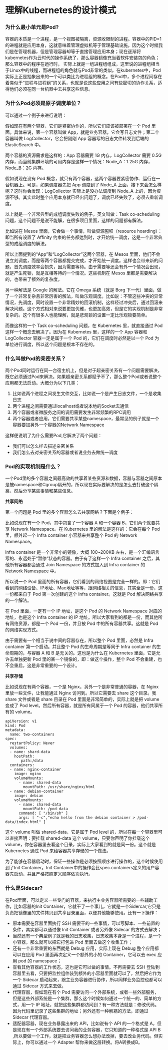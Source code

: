 # 理解Kubernetes的设计模式

### 为什么最小单元是Pod?

容器的本质是一个进程，是一个视图被隔离，资源收限制的进程。容器中的PID=1的进程就是应用本身，这就意味着管理虚拟机等于管理基础设施，因为这个时候我们是在管理机器，但是管理容器却等于直接管理应用本身；现在逐渐将kubernetes作为云时代的操作系统了，那么容器镜像充当着软件安装包的角色；那么容器中的程序在运行时， 实际上就是一组进程组组成，这里说的进程组相当于Linux中的线程，而进程组的角色就与Pod非常的类似。在kubernetes中，Pod实际上正是抽象出来的一个可以类比为进程组的概念。在Pod中，多个进程间存在着类似于“进程与进程组”的关系，也就是说这些应用之间有些密切的协作关系，适得他们必须在同一台机器中去共享这些信息。

### 为什么Pod必须是原子调度单位？

可以通过一个例子来进行说明：

假如现在有两个容器，它们是紧密协作的，所以它们应该被部署在一个 Pod 里面。具体来说，第一个容器叫做 App，就是业务容器，它会写日志文件；第二个容器叫做 LogCollector，它会把刚刚 App 容器写的日志文件转发到后端的 ElasticSearch 中。

两个容器的资源需求是这样的：App 容器需要 1G 内存，LogCollector 需要 0.5G 内存，而当前集群环境的可用内存是这样一个情况：Node\_A：1.25G 内存，Node\_B：2G 内存。

假如说现在没有 Pod 概念，就只有两个容器，这两个容器要紧密协作、运行在一台机器上。可是，如果调度器先把 App 调度到了 Node\_A 上面，接下来会怎么样呢？这时你会发现：LogCollector 实际上是没办法调度到 Node\_A 上的，因为资源不够。其实此时整个应用本身就已经出问题了，调度已经失败了，必须去重新调度。

以上就是一个非常典型的成组调度失败的例子。英文叫做：Task co-scheduling 问题，这个问题不是说不能解，在很多项目里面，这样的问题都有解法。

比如说在 Mesos 里面，它会做一个事情，叫做资源囤积（resource hoarding）：即当所有设置了 Affinity 约束的任务都达到时，才开始统一调度，这是一个非常典型的成组调度的解法。

所以上面提到的“App”和“LogCollector”这两个容器，在 Mesos 里面，他们不会说立刻调度，而是等两个容器都提交完成，才开始统一调度。这样也会带来新的问题，首先调度效率会损失，因为需要等待。由于需要等还会有外一个情况会出现，就是产生死锁，就是互相等待的一个情况。这些机制在 Mesos 里都是需要解决的，也带来了额外的复杂度。

另一种解法是 Google 的解法。它在 Omega 系统（就是 Borg 下一代）里面，做了一个非常复杂且非常厉害的解法，叫做乐观调度。比如说：不管这些冲突的异常情况，先调度，同时设置一个非常精妙的回滚机制，这样经过冲突后，通过回滚来解决问题。这个方式相对来说要更加优雅，也更加高效，但是它的实现机制是非常复杂的。这个有很多人也能理解，就是悲观锁的设置一定比乐观锁要简单。

而像这样的一个 Task co-scheduling 问题，在 Kubernetes 里，就直接通过 Pod 这样一个概念去解决了。因为在 Kubernetes 里，这样的一个 App 容器和 LogCollector 容器一定是属于一个 Pod 的，它们在调度时必然是以一个 Pod 为单位进行调度，所以这个问题是根本不存在的。

### 什么叫做Pod的亲密关系？

两个Pod同时运行在同一台宿主机上，但是对于超亲密关系有一个问题需要解决，既它必须通过Pod来解决。如果超亲密关系都赋予不了，那么整个Pod或者说整个应用都无法启动。大概分为以下几类：

1. 比如说两个进程之间发生文件交互，比如说一个是产生日志文件，一个是收集日志
2. 两个进程之间需要通过localhost或者说本地的Socket去通信
3. 两个容器或者微服务之间的调用需要发生非常频繁的RPC调用
4. 两个容器或者应用，它们需要共享某些namespace，最常见的例子就是一个容器要加另外一个容器的Network Namespace

这样便说明了为什么需要Pod,它解决了两个问题：

* 我们可以怎么样去描述亲密关系
* 我们怎么去对亲密关系的容器或者说业务去做统一调度

### Pod的实现机制是什么？

一个Pod里的多个容器之间最高效的共享着某些资源和数据，容器与容器之间原本是被namespace和Cgroup隔开的，所以现在实际要解决的是怎么去打破这个隔离，然后分享某些事情和某些信息。

**共享网络**

第一个问题是 Pod 里的多个容器怎么去共享网络？下面是个例子：

比如说现在有一个 Pod，其中包含了一个容器 A 和一个容器 B，它们两个就要共享 Network Namespace。在 Kubernetes 里的解法是这样的：它会在每个 Pod 里，额外起一个 Infra container 小容器来共享整个 Pod 的  Network Namespace。

Infra container 是一个非常小的镜像，大概 100~200KB 左右，是一个汇编语言写的、永远处于“暂停”状态的容器。由于有了这样一个 Infra container 之后，其他所有容器都会通过 Join Namespace 的方式加入到 Infra container 的 Network Namespace 中。

所以说一个 Pod 里面的所有容器，它们看到的网络视图是完全一样的。即：它们看到的网络设备、IP地址、Mac地址等等，跟网络相关的信息，其实全是一份，这一份都来自于 Pod 第一次创建的这个 Infra container。这就是 Pod 解决网络共享的一个解法。

在 Pod 里面，一定有一个 IP 地址，是这个 Pod 的 Network Namespace 对应的地址，也是这个 Infra container 的 IP 地址。所以大家看到的都是一份，而其他所有网络资源，都是一个 Pod 一份，并且被 Pod 中的所有容器共享。这就是 Pod 的网络实现方式。

由于需要有一个相当于说中间的容器存在，所以整个 Pod 里面，必然是 Infra container 第一个启动。并且整个 Pod 的生命周期是等同于 Infra container 的生命周期的，与容器 A 和 B 是无关的。这也是为什么在 Kubernetes 里面，它是允许去单独更新 Pod 里的某一个镜像的，即：做这个操作，整个 Pod 不会重建，也不会重启，这是非常重要的一个设计。

**共享存储**

比如说现在有两个容器，一个是 Nginx，另外一个是非常普通的容器，在 Nginx 里放一些文件，让我能通过 Nginx 访问到。所以它需要去 share 这个目录。我 share 文件或者是 share 目录在 Pod 里面是非常简单的，实际上就是把 volume 变成了 Pod level。然后所有容器，就是所有同属于一个 Pod 的容器，他们共享所有的 volume。

```text
apiVersion: v1
kind: Pod
metadata:
  name: two-containers
spec:
  restartPolicy: Never
  volumes:
  - name: shard-data
    hostPath: 
       path:/data
  containers:
  - name: nginx-container
    image: nginx
    volumeMounts:
      - name: shared-data
        mountPath: /usr/share/nginx/html
  - name: debian-container
    image: debian
    volumeMounts:
      - name: shared-data
        mountPath: /pod-data
      command: [ "/bin/sh" ] 
      args: [ "-c","echo hello from the debian container > /pod-data/index.html" ]
```

这个 volume 叫做 shared-data，它是属于 Pod level 的，所以在每一个容器里可以直接声明：要挂载 shared-data 这个 volume，只要你声明了你挂载这个 volume，你在容器里去看这个目录，实际上大家看到的就是同一份。这个就是 Kubernetes 通过 Pod 来给容器共享存储的一个做法。

为了能够在容器启动时，保证一些操作是必须按照顺序进行操作的，这个时候使用到了Init Container。Init Container中的操作会比spec.containers定义的用户容器先启动，并且严格按照定义顺序依次执行。

### 什么是Sidecar?

在Pod里面，可以定义一些专门的容器，来执行主业务容器所需要的一些辅助工作，比如容器的Init Container，它就干了一个事儿，它就是一个Sidercar,它只是负责把镜像里的文件拷贝到共享目录里面，以便其他能够使用。还有一下操作：

* 原本需要在容器里面执行 SSH 需要干的一些事情，可以写脚本、一些前置的条件，其实都可以通过像 Init Container 或者另外像 Sidecar 的方式去解决；
* 当然还有一个典型例子就是我的日志收集，日志收集本身是一个进程，是一个小容器，那么就可以把它打包进 Pod 里面去做这个收集工作；
* 还有一个非常重要的东西就是 Debug 应用，实际上现在 Debug 整个应用都可以在应用 Pod 里面再次定义一个额外的小的 Container，它可以去 exec 应用 pod 的 namespace；
* 查看其他容器的工作状态，这也是它可以做的事情。不再需要去 SSH 登陆到容器里去看，只要把监控组件装到额外的小容器里面就可以了，然后把它作为一个 Sidecar 启动起来，跟主业务容器进行协作，所以同样业务监控也都可以通过 Sidecar 方式来去做。
* 代理容器，假如现在有个 Pod 需要访问一个外部系统，或者一些外部服务，但是这些外部系统是一个集群，那么这个时候如何通过一个统一的、简单的方式，用一个 IP 地址，就把这些集群都访问到？有一种方法就是：修改代码。因为代码里记录了这些集群的地址；另外还有一种解耦的方法，即通过 Sidecar 代理容器。
* 适配器容器，现在业务暴露出来的 API，比如说有个 API 的一个格式是 A，但是现在有一个外部系统要去访问我的业务容器，它只知道的一种格式是 API B ,所以要做一个工作，就是把业务容器怎么想办法改掉，要去改业务代码。但实际上，你可以通过一个 Adapter 帮你来做这层转换。将A转换成B。






